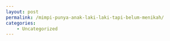 ```yaml
---
layout: post
permalink: /mimpi-punya-anak-laki-laki-tapi-belum-menikah/
categories:
    - Uncategorized
---
```


